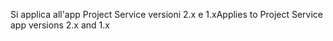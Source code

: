 <span data-ttu-id="5e8b3-101">Si applica all'app Project Service versioni 2.x e 1.x</span><span class="sxs-lookup"><span data-stu-id="5e8b3-101">Applies to Project Service app versions 2.x and 1.x</span></span>
